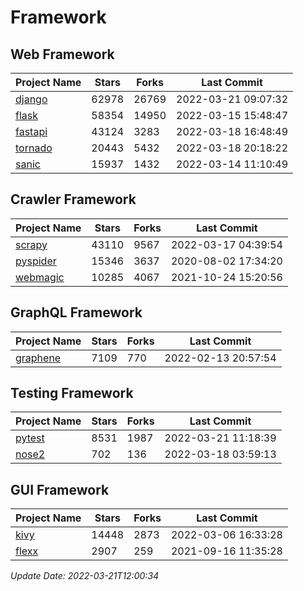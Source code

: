 # Framework

## Web Framework
| Project Name | Stars | Forks | Last Commit |
| ------------ | ----- | ----- | ----------- |
| [django](https://github.com/django/django) | 62978 | 26769 | 2022-03-21 09:07:32 |
| [flask](https://github.com/pallets/flask) | 58354 | 14950 | 2022-03-15 15:48:47 |
| [fastapi](https://github.com/tiangolo/fastapi) | 43124 | 3283 | 2022-03-18 16:48:49 |
| [tornado](https://github.com/tornadoweb/tornado) | 20443 | 5432 | 2022-03-18 20:18:22 |
| [sanic](https://github.com/sanic-org/sanic) | 15937 | 1432 | 2022-03-14 11:10:49 |

## Crawler Framework
| Project Name | Stars | Forks | Last Commit |
| ------------ | ----- | ----- | ----------- |
| [scrapy](https://github.com/scrapy/scrapy) | 43110 | 9567 | 2022-03-17 04:39:54 |
| [pyspider](https://github.com/binux/pyspider) | 15346 | 3637 | 2020-08-02 17:34:20 |
| [webmagic](https://github.com/code4craft/webmagic) | 10285 | 4067 | 2021-10-24 15:20:56 |

## GraphQL Framework
| Project Name | Stars | Forks | Last Commit |
| ------------ | ----- | ----- | ----------- |
| [graphene](https://github.com/graphql-python/graphene) | 7109 | 770 | 2022-02-13 20:57:54 |

## Testing Framework
| Project Name | Stars | Forks | Last Commit |
| ------------ | ----- | ----- | ----------- |
| [pytest](https://github.com/pytest-dev/pytest) | 8531 | 1987 | 2022-03-21 11:18:39 |
| [nose2](https://github.com/nose-devs/nose2) | 702 | 136 | 2022-03-18 03:59:13 |

## GUI Framework
| Project Name | Stars | Forks | Last Commit |
| ------------ | ----- | ----- | ----------- |
| [kivy](https://github.com/kivy/kivy) | 14448 | 2873 | 2022-03-06 16:33:28 |
| [flexx](https://github.com/flexxui/flexx) | 2907 | 259 | 2021-09-16 11:35:28 |

*Update Date: 2022-03-21T12:00:34*